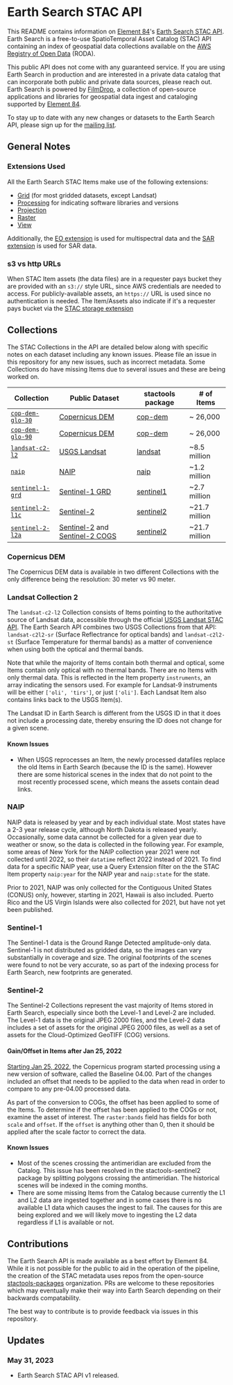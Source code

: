 # Earth Search STAC API

This README contains information on [Element 84](https://element84.com)'s [Earth Search STAC API](https://earth-search.aws.element84.com/v1).
Earth Search is a free-to-use SpatioTemporal Asset Catalog (STAC) API containing an index of geospatial data collections
available on the [AWS Registry of Open Data](https://aws.amazon.com/earth/) (RODA).

This public API does not come with any guaranteed service. If you are using Earth Search in production
and are interested in a private data catalog that can incorporate both public and private data sources,
please reach out. Earth Search is powered by [FilmDrop](https://element84.com/filmdrop), a collection of
open-source applications and libraries for geospatial data ingest and cataloging supported by [Element 84](https://element84.com).

To stay up to date with any new changes or datasets to the Earth Search API, please sign up for the
[mailing list]().

## General Notes

### Extensions Used

All the Earth Search STAC Items make use of the following extensions:

- [Grid](https://github.com/stac-extensions/grid) (for most gridded datasets, except Landsat)
- [Processing](https://github.com/stac-extensions/processing) for indicating software libraries and versions
- [Projection](https://github.com/stac-extensions/projection)
- [Raster](https://github.com/stac-extensions/raster)
- [View](https://github.com/stac-extensions/view)

Additionally, the [EO extension](https://github.com/stac-extensions/eo) is used for multispectral data and the
[SAR extension](https://github.com/stac-extensions/sar) is used for SAR data.

### s3 vs http URLs

When STAC Item assets (the data files) are in a requester pays bucket they are provided with an `s3://` style URL,
since AWS credentials are needed to access. For publicly-available assets, an `https://` URL is used since no
authentication is needed. The Item/Assets also indicate if it's a requester pays bucket via the
[STAC storage extension](https://github.com/stac-extensions/storage)

## Collections

The STAC Collections in the API are detailed below along with specific notes on each dataset including
any known issues. Please file an issue in this repository for any new issues, such as incorrect metadata.
Some Collections do have missing Items due to several issues and these are being worked on.

| Collection                                                                               | Public Dataset                                                                                                                    | stactools package                                            | # of Items    |
| ---------------------------------------------------------------------------------------- | --------------------------------------------------------------------------------------------------------------------------------- | ------------------------------------------------------------ | ------------- |
| [`cop-dem-glo-30`](https://earth-search.aws.element84.com/v1/collections/cop-dem-glo-30) | [Copernicus DEM](https://registry.opendata.aws/copernicus-dem/)                                                                   | [cop-dem](https://github.com/stactools-packages/cop-dem)     | ~ 26,000      |
| [`cop-dem-glo-90`](https://earth-search.aws.element84.com/v1/collections/cop-dem-glo-90) | [Copernicus DEM](https://registry.opendata.aws/copernicus-dem/)                                                                   | [cop-dem](https://github.com/stactools-packages/cop-dem)     | ~ 26,000      |
| [`landsat-c2-l2`](https://earth-search.aws.element84.com/v1/collections/landsat-c2-l2)   | [USGS Landsat](https://registry.opendata.aws/usgs-landsat/)                                                                       | [landsat](https://github.com/stactools-packages/landsat)     | ~8.5 million  |
| [`naip`](https://earth-search.aws.element84.com/v1/collections/naip)                     | [NAIP](https://registry.opendata.aws/naip/)                                                                                       | [naip](https://github.com/stactools-packages/naip)           | ~1.2 million  |
| [`sentinel-1-grd`](https://earth-search.aws.element84.com/v1/collections/sentinel-1-grd) | [Sentinel-1 GRD](https://registry.opendata.aws/sentinel-1/)                                                                       | [sentinel1](https://github.com/stactools-packages/sentinel1) | ~2.7 million  |
| [`sentinel-2-l1c`](https://earth-search.aws.element84.com/v1/collections/sentinel-2-l1c) | [Sentinel-2](https://registry.opendata.aws/sentinel-2/)                                                                           | [sentinel2](https://github.com/stactools-packages/sentinel2) | ~21.7 million |
| [`sentinel-2-l2a`](https://earth-search.aws.element84.com/v1/collections/sentinel-2-l2a) | [Sentinel-2](https://registry.opendata.aws/sentinel-2/) and [Sentinel-2 COGS](https://registry.opendata.aws/sentinel-2-l2a-cogs/) | [sentinel2](https://github.com/stactools-packages/sentinel2) | ~21.7 million |

### Copernicus DEM

The Copernicus DEM data is available in two different Collections with the only difference being the 
resolution: 30 meter vs 90 meter.

### Landsat Collection 2

The `landsat-c2-l2` Collection consists of Items pointing to the authoritative source of Landsat data,
accessible through the official [USGS Landsat STAC API](https://landsatlook.usgs.gov/stac-server). The Earth
Search API combines two USGS Collections from that API: `landsat-c2l2-sr` (Surface Reflectrance for optical bands)
and `landsat-c2l2-st` (Surface Temperature for thermal bands) as a matter of convenience when using
both the optical and thermal bands.

Note that while the majority of Items contain both thermal and optical, some Items contain only optical with
no thermal bands. There are no Items with only thermal data. This is reflected in the Item property `instruments`,
an array indicating the sensors used. For example for Landsat-9 instruments will be either `['oli', 'tirs']`,
or just `['oli']`. Each Landsat Item also contains links back to the USGS Item(s).

The Landsat ID in Earth Search is different from the USGS ID in that it does not include a processing date,
thereby ensuring the ID does not change for a given scene.

#### Known Issues

- When USGS reprocesses an Item, the newly processed datafiles replace the old Items in Earth Search (because the ID
is the same). However there are some historical scenes in the index that do not point to the most recently processed
scene, which means the assets contain dead links.

### NAIP

NAIP data is released by year and by each individual state. Most states have a 2-3 year release cycle, although North Dakota
is released yearly. Occasionally, some data cannot be collected for a given year due to
weather or snow, so the data is collected in the following year. For example, some areas
of New York for the NAIP collection year 2021 were not collected until 2022, so their
`datatime` reflect 2022 instead of 2021. To find data for a specific NAIP year, use a
Query Extension filter on the the STAC Item property `naip:year` for the NAIP year and
`naip:state` for the state.

Prior to 2021, NAIP was only collected for the Contiguous United States (CONUS) only,
however, starting in 2021, Hawaii is also included. Puerto Rico and the US Virgin
Islands were also collected for 2021, but have not yet been published.

### Sentinel-1

The Sentinel-1 data is the Ground Range Detected amplitude-only data. Sentinel-1 is not distributed as gridded data, so the
images can vary substantially in coverage and size. The original footprints of the scenes were found to not be very
accurate, so as part of the indexing process for Earth Search, new footprints are generated.

### Sentinel-2

The Sentinel-2 Collections represent the vast majority of Items stored in Earth Search, especially since both the Level-1 and
Level-2 are included. The Level-1 data is the original JPEG 2000 files, and the Level-2 data includes a set of assets for the
original JPEG 2000 files, as well as a set of assets for the Cloud-Optimized GeoTIFF (COG) versions.

#### Gain/Offset in Items after Jan 25, 2022

[Starting Jan 25, 2022](https://sentinels.copernicus.eu/web/sentinel/-/copernicus-sentinel-2-processing-baseline-04-00-25-01-2022),
the Copernicus program started processing using a new version of software, called the Baseline 04.00. Part of the
changes included an offset that needs to be applied to the data when read in order to compare to any pre-04.00 processed data.

As part of the conversion to COGs, the offset has been applied to some of the Items. To determine if the offset has been applied
to the COGs or not, examine the asset of interest. The `raster:bands` field has fields for both `scale` and `offset`.  If the
`offset` is anything other than 0, then it should be applied after the scale factor to correct the data.

#### Known Issues

- Most of the scenes crossing the antimeridian are excluded from the Catalog. This issue has been resolved in the
stactools-sentinel2 package by splitting polygons crossing the antimeridian. The historical scenes will be indexed
in the coming months.
- There are some missing Items from the Catalog because currently the L1 and L2 data are ingested together and in some cases
there is no available L1 data which causes the ingest to fail. The causes for this are being explored and we will likely move
to ingesting the L2 data regardless if L1 is available or not.

## Contributions

The Earth Search API is made available as a best effort by Element 84. While it is not possible for the public to
aid in the operation of the pipeline, the creation of the STAC metadata uses repos from the open-source
[stactools-packages](https://github.com/stactools-packages) organization. PRs are welcome to these repositories which
may eventually make their way into Earth Search depending on their backwards compatability.

The best way to contribute is to provide feedback via issues in this repository.

## Updates

### May 31, 2023

- Earth Search STAC API v1 released.
